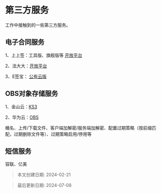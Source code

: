 # 第三方服务

工作中接触到的一些第三方服务。



## 电子合同服务

1、上上签：工具版、旗舰版等    [开放平台](https://openapi.bestsign.info/#/dev/doc/2385375900850978823)

2、法大大：[开放平台](https://developer.fadada.com/portal/home)

3、E签宝： [公有云版](https://open.esign.cn/doc/opendoc/helper/szivwh)



## OBS对象存储服务

1、金山云：[KS3](https://docs.ksyun.com/products/25)

2、华为云：[OBS](https://support.huaweicloud.com/intl/zh-cn/sdk-java-devg-obs/obs_21_0002.html)

桶名、上传/下载文件、客户端加解密/服务端加解密、配置过期策略（按前缀匹配，过期删除文件等）、过期策略启用/停用等



## 短信服务

容联、亿美
> 本文创建日期: 2024-02-21

> 最后更新日期: 2024-07-08